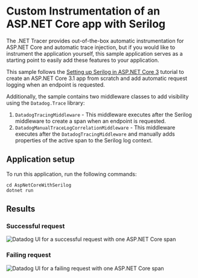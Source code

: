 # Custom Instrumentation of an ASP.NET Core app with Serilog
The .NET Tracer provides out-of-the-box automatic instrumentation for ASP.NET Core and automatic trace injection, but if you would like to instrument the application yourself, this sample application serves as a starting point to easily add these features to your application.

This sample follows the [Setting up Serilog in ASP.NET Core 3](https://nblumhardt.com/2019/10/serilog-in-aspnetcore-3/) tutorial to create an ASP.NET Core 3.1 app from scratch and add automatic request logging when an endpoint is requested.

Additionally, the sample contains two middleware classes to add visibility using the `Datadog.Trace` library:
1. `DatadogTracingMiddleware` - This middleware executes after the Serilog middleware to create a span when an endpoint is requested.
1. `DatadogManualTraceLogCorrelationMiddleware` - This middleware executes after the `DatadogTracingMiddleware` and manually adds properties of the active span to the Serilog log context.

## Application setup
To run this application, run the following commands:

```
cd AspNetCoreWithSerilog
dotnet run
```

## Results
### Successful request
![Datadog UI for a successful request with one ASP.NET Core span](https://user-images.githubusercontent.com/13769665/96035537-fefd9380-0e17-11eb-9af1-3f5d4aeb9764.PNG)

### Failing request
![Datadog UI for a failing request with one ASP.NET Core span](https://user-images.githubusercontent.com/13769665/96035674-366c4000-0e18-11eb-9b92-4fc9d252af57.PNG)